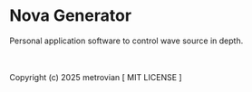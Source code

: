 # Nova Generator #
Personal application software to control wave source in depth.

<br/></br>
Copyright (c) 2025 metrovian [ MIT LICENSE ]
